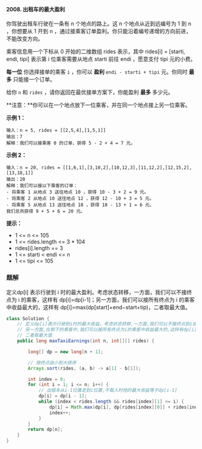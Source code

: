 #### 2008. 出租车的最大盈利

你驾驶出租车行驶在一条有 n 个地点的路上。这 n 个地点从近到远编号为 1 到 n ，你想要从 1 开到 n ，通过接乘客订单盈利。你只能沿着编号递增的方向前进，不能改变方向。

乘客信息用一个下标从 0 开始的二维数组 rides 表示，其中 rides[i] = [starti, endi, tipi] 表示第 i 位乘客需要从地点 starti 前往 endi ，愿意支付 tipi 元的小费。

**每一位** 你选择接单的乘客 `i` ，你可以 **盈利** `endi - starti + tipi` 元。你同时 **最多** 只能接一个订单。

给你 `n` 和 `rides` ，请你返回在最优接单方案下，你能盈利 **最多** 多少元。

**注意：**你可以在一个地点放下一位乘客，并在同一个地点接上另一位乘客。

**示例 1：**

```shell
输入：n = 5, rides = [[2,5,4],[1,5,1]]
输出：7
解释：我们可以接乘客 0 的订单，获得 5 - 2 + 4 = 7 元。
```

**示例 2：**

```shell
输入：n = 20, rides = [[1,6,1],[3,10,2],[10,12,3],[11,12,2],[12,15,2],[13,18,1]]
输出：20
解释：我们可以接以下乘客的订单：
- 将乘客 1 从地点 3 送往地点 10 ，获得 10 - 3 + 2 = 9 元。
- 将乘客 2 从地点 10 送往地点 12 ，获得 12 - 10 + 3 = 5 元。
- 将乘客 5 从地点 13 送往地点 18 ，获得 18 - 13 + 1 = 6 元。
我们总共获得 9 + 5 + 6 = 20 元。
```

**提示：**

* 1 <= n <= 105
* 1 <= rides.length <= 3 * 104
* rides[i].length == 3
* 1 <= starti < endi <= n
* 1 <= tipi <= 105

### 题解

定义dp[i] 表示行驶到 i 时的最大盈利。考虑状态转移，一方面，我们可以不接终点为 i 的乘客，这样有 dp[i]=dp[i-1]；另一方面，我们可以接所有终点为 i 的乘客中收益最大的，这样有 dp[i]=max(dp[start]+end−start+tip)，二者取最大值。

```java
class Solution {
    // 定义dp[i]表示行驶到i时的最大收益。考虑状态转移,一方面,我们可以不接终点到i或者接近i的乘客,这样有dp[i]=dp[i-1]
    // 另一方面,在剩下的乘客中,我们可以接所有终点为i的乘客中收益最大的,这样有dp[i]=max(dp[i],dp[start]+end-start+tip)
    // 二者取最大值
    public long maxTaxiEarnings(int n, int[][] rides) {

        long[] dp = new long[n + 1];

        // 按终点由小到大排序
        Arrays.sort(rides, (a, b) -> a[1] - b[1]);

        int index = 0;
        for (int i = 1; i <= n; i++) {
            // 出租车从i-1位置走到i位置,不载人时他的最大收益等于dp[i-1]
            dp[i] = dp[i - 1];
            while (index < rides.length && rides[index][1] <= i) {
                dp[i] = Math.max(dp[i], dp[rides[index][0]] + rides[index][1] - rides[index][0] + rides[index][2]);
                index++;
            }
        }
        return dp[n];
    }
}
```

